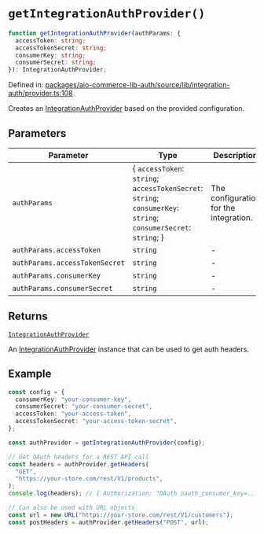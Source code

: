 # `getIntegrationAuthProvider()`

```ts
function getIntegrationAuthProvider(authParams: {
  accessToken: string;
  accessTokenSecret: string;
  consumerKey: string;
  consumerSecret: string;
}): IntegrationAuthProvider;
```

Defined in: [packages/aio-commerce-lib-auth/source/lib/integration-auth/provider.ts:108](https://github.com/adobe/aio-commerce-sdk/blob/5f2ef64f385c66b958f7880534fd6c1b1e618fc0/packages/aio-commerce-lib-auth/source/lib/integration-auth/provider.ts#L108)

Creates an [IntegrationAuthProvider](../type-aliases/IntegrationAuthProvider.md) based on the provided configuration.

## Parameters

| Parameter                      | Type                                                                                                               | Description                            |
| ------------------------------ | ------------------------------------------------------------------------------------------------------------------ | -------------------------------------- |
| `authParams`                   | \{ `accessToken`: `string`; `accessTokenSecret`: `string`; `consumerKey`: `string`; `consumerSecret`: `string`; \} | The configuration for the integration. |
| `authParams.accessToken`       | `string`                                                                                                           | -                                      |
| `authParams.accessTokenSecret` | `string`                                                                                                           | -                                      |
| `authParams.consumerKey`       | `string`                                                                                                           | -                                      |
| `authParams.consumerSecret`    | `string`                                                                                                           | -                                      |

## Returns

[`IntegrationAuthProvider`](../type-aliases/IntegrationAuthProvider.md)

An [IntegrationAuthProvider](../type-aliases/IntegrationAuthProvider.md) instance that can be used to get auth headers.

## Example

```typescript
const config = {
  consumerKey: "your-consumer-key",
  consumerSecret: "your-consumer-secret",
  accessToken: "your-access-token",
  accessTokenSecret: "your-access-token-secret",
};

const authProvider = getIntegrationAuthProvider(config);

// Get OAuth headers for a REST API call
const headers = authProvider.getHeaders(
  "GET",
  "https://your-store.com/rest/V1/products",
);
console.log(headers); // { Authorization: "OAuth oauth_consumer_key=..., oauth_signature=..." }

// Can also be used with URL objects
const url = new URL("https://your-store.com/rest/V1/customers");
const postHeaders = authProvider.getHeaders("POST", url);
```
